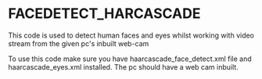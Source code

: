 # FACEDETECT_HARCASCADE

This code is used to detect human faces and eyes whilst working with video stream from the given pc's inbuilt web-cam

To use this code make sure you have haarcascade_face_detect.xml file and haarcascade_eyes.xml installed. The pc should have a web cam inbuilt.
